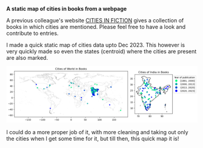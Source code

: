 **A static map of cities in books from a webpage**

A previous colleague's website [CITIES IN FICTION](https://www.citiesinfiction.com/archive) gives a collection of books in which cities are mentioned. Please feel free to have a look and contribute to entries. 

I made a quick static map of cities data upto Dec 2023. This however is very quickly made so even the states (centroid) where the cities are present are also marked. 

![image](/assets/img/Books.png)

I could do a more proper job of it, with more cleaning and taking out only the cities when I get some time for it, but till then, this quick map it is!
